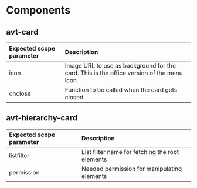 # Components

## avt-card

|Expected scope parameter|Description|
|:---|:---|
|icon|Image URL to use as background for the card. This is the office version of the menu icon|
|onclose|Function to be called when the card gets closed|

## avt-hierarchy-card

|Expected scope parameter|Description|
|:---|:---|
|listfilter|List filter name for fetching the root elements|
|permission|Needed permission for manipulating elements|
